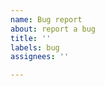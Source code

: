 ```yaml
---
name: Bug report
about: report a bug
title: ''
labels: bug
assignees: ''

---
```


<!--Just write your bug descriptions here--->